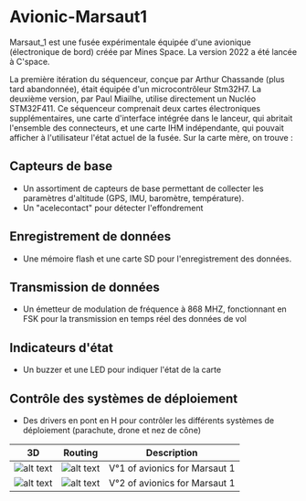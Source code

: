 # Avionic-Marsaut1

Marsaut_1 est une fusée expérimentale équipée d'une avionique (électronique de bord) créée par Mines Space. La version 2022 a été lancée à C'space.

La première itération du séquenceur, conçue par Arthur Chassande (plus tard abandonnée), était équipée d'un microcontrôleur Stm32H7. La deuxième version, par Paul Miailhe, utilise directement un Nucléo STM32F411. Ce séquenceur comprenait deux cartes électroniques supplémentaires, une carte d'interface intégrée dans le lanceur, qui abritait l'ensemble des connecteurs, et une carte IHM indépendante, qui pouvait afficher à l'utilisateur l'état actuel de la fusée. Sur la carte mère, on trouve :

## Capteurs de base
- Un assortiment de capteurs de base permettant de collecter les paramètres d'altitude (GPS, IMU, baromètre, température).
- Un "acelecontact" pour détecter l'effondrement

## Enregistrement de données
- Une mémoire flash et une carte SD pour l'enregistrement des données.

## Transmission de données
- Un émetteur de modulation de fréquence à 868 MHZ, fonctionnant en FSK pour la transmission en temps réel des données de vol

## Indicateurs d'état
- Un buzzer et une LED pour indiquer l'état de la carte

## Contrôle des systèmes de déploiement
- Des drivers en pont en H pour contrôler les différents systèmes de déploiement (parachute, drone et nez de cône)


| 3D | Routing  | Description |
|:---:|:---:|:---:|
| ![alt text](https://github.com/axpaul/Avionic-Marsaut1/blob/main/Image/MS1-3D%20V1.png) | ![alt text](https://github.com/axpaul/Avionic-Marsaut1/blob/main/Image/MS1-routage%20V1.png) | V°1 of avionics for Marsaut 1 |
| ![alt text](https://github.com/axpaul/Avionic-Marsaut1/blob/main/Image/MS1-3D%20V2.png) | ![alt text](https://github.com/axpaul/Avionic-Marsaut1/blob/main/Image/MS1-routage%20N%C2%B03%20V2.png) | V°2 of avionics for Marsaut 1 |


